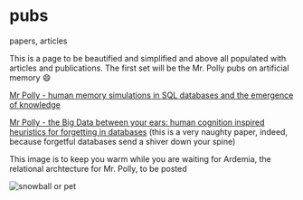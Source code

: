 # pubs
papers, articles

This is a page to be beautified and simplified and above all populated with articles and publications.
The first set will be the Mr. Polly pubs on artificial memory :smile:

[Mr Polly - human memory simulations in SQL databases and the emergence of knowledge](https://github.com/gisuba/pubs/blob/main/2019%20022-LEON_a_01441-Bahr%20Mr%20Polly.pdf)

[Mr Polly - the Big Data between your ears: human cognition inspired heuristics for forgetting in databases](https://github.com/gisuba/pubs/blob/main/2015%20BahrWoodHumanBigDataForgettingHeuristics(1).pdf) 
(this is a very naughty paper, indeed, because forgetful databases send a shiver down your spine)

This image is to keep you warm while you are waiting for Ardemia, the relational archtecture for Mr. Polly, to be posted

![snowball or pet](https://i.pinimg.com/originals/b3/49/54/b34954a4243ee09850c73a085ac1810d.jpg)


